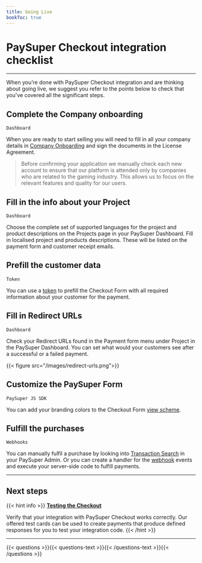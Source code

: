```yaml
---
title: Going Live
bookToc: true
---
```


# PaySuper Checkout integration checklist
***

When you’re done with PaySuper Checkout integration and are thinking about going live, we suggest you refer to the points below to check that you've covered all the significant steps.

## Complete the Company onboarding

`Dashboard`

When you are ready to start selling you will need to fill in all your company details in [Company Onboarding](https://paysupermgmt.tst.protocol.one/company) and sign the documents in the License Agreement.

> Before confirming your application we manually check each new account to ensure that our platform is attended only by companies who are related to the gaming industry. This allows us to focus on the relevant features and quality for our users.

## Fill in the info about your Project

`Dashboard`

Choose the complete set of supported languages for the project and product descriptions on the Projects page in your PaySuper Dashboard. Fill in localised project and products descriptions. These will be listed on the payment form and customer receipt emails.

## Prefill the customer data

`Token`

You can use a [token](/docs/payments/token/) to prefill the Checkout Form with all required information about your customer for the payment.

## Fill in Redirect URLs

`Dashboard`

Check your Redirect URLs found in the Payment form menu under Project in the PaySuper Dashboard. You can set what would your customers see after a successful or a failed payment.

{{< figure src="/images/redirect-urls.png">}}


## Customize the PaySuper Form

`PaySuper JS SDK`

You can add your branding colors to the Checkout Form [view scheme](https://github.com/paysuper/paysuper-js-sdk/blob/master/docs/CUSTOMIZATION.md#available-parameters-of-viewschemeconfig).

## Fulfill the purchases

`Webhooks`

You can manually fulfil a purchase by looking into [Transaction Search](/docs/payments/fulfillment/#fulfilling-purchases-with-the-dashboard) in your PaySuper Admin. Or you can create a handler for the [webhook](/docs/payments/fulfillment/#fulfilling-purchases-with-webhooks) events and execute your server-side code to fulfill payments.

***

## Next steps

{{< hint info >}}
[**Testing the Checkout**](/docs/payments/testing/)

Verify that your integration with PaySuper Checkout works correctly. Our offered test cards can be used to create payments that produce defined responses for you to test your integration code.
{{< /hint >}}

***

{{< questions >}}{{< questions-text >}}{{< /questions-text >}}{{< /questions >}}
